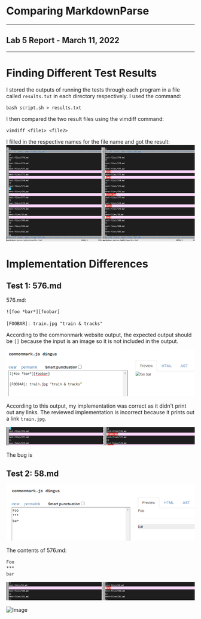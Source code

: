 # Comparing MarkdownParse
---
## Lab 5 Report - March 11, 2022
---

# Finding Different Test Results

I stored the outputs of running the tests through each program in a file called `results.txt` in each directory respectively. I used the command:
```
bash script.sh > results.txt
```
I then compared the two result files using the vimdiff command:
```
vimdiff <file1> <file2>
```
I filled in the respective names for the file name and got the result:
![Image](diffTestResults.png) 


# Implementation Differences

## Test 1: 576.md

576.md:
```
![foo *bar*][foobar]

[FOOBAR]: train.jpg "train & tracks"
```

According to the commonmark website output, the expected output should be `[]` because the input is an image so it is not included in the output. 

![Image](576Expected.png)

According to this output, my implementation was correct as it didn't print out any links. The reviewed implementation is incorrect because it prints out a link `train.jpg`.

![Image](576vimdiff.png)

The bug is 




## Test 2: 58.md


![Image](58Expected.png) 

The contents of 576.md:
```
Foo
***
bar
```
![Image](58vimdiff.png)

![Image](.png) 

